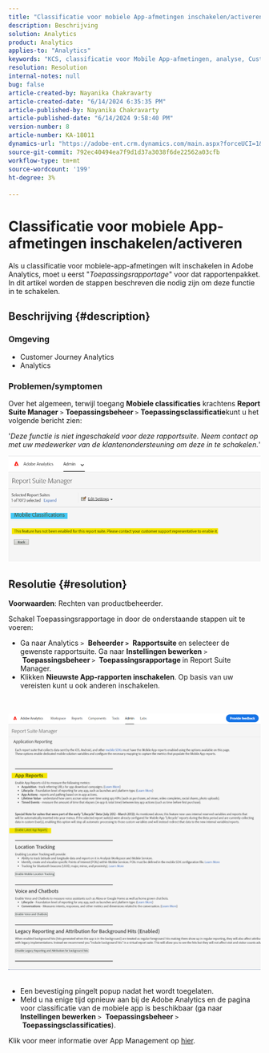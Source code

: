 ```yaml
---
title: "Classificatie voor mobiele App-afmetingen inschakelen/activeren"
description: Beschrijving
solution: Analytics
product: Analytics
applies-to: "Analytics"
keywords: "KCS, classificatie voor Mobile App-afmetingen, analyse, Customer Journey Analytics"
resolution: Resolution
internal-notes: null
bug: false
article-created-by: Nayanika Chakravarty
article-created-date: "6/14/2024 6:35:35 PM"
article-published-by: Nayanika Chakravarty
article-published-date: "6/14/2024 9:58:40 PM"
version-number: 8
article-number: KA-18011
dynamics-url: "https://adobe-ent.crm.dynamics.com/main.aspx?forceUCI=1&pagetype=entityrecord&etn=knowledgearticle&id=714082dd-7c2a-ef11-840b-6045bd006704"
source-git-commit: 792ec40494ea7f9d1d37a3038f6de22562a03cfb
workflow-type: tm+mt
source-wordcount: '199'
ht-degree: 3%

---
```


# Classificatie voor mobiele App-afmetingen inschakelen/activeren


Als u classificatie voor mobiele-app-afmetingen wilt inschakelen in Adobe Analytics, moet u eerst &quot;*Toepassingsrapportage*&quot; voor dat rapportenpakket. In dit artikel worden de stappen beschreven die nodig zijn om deze functie in te schakelen.

## Beschrijving {#description}


### <b>Omgeving</b>

- Customer Journey Analytics
- Analytics




### <b>Problemen/symptomen</b>

Over het algemeen, terwijl toegang <b>Mobiele classificaties</b> krachtens <b>Report Suite Manager</b> `>`  <b>Toepassingsbeheer </b>`>`  <b>Toepassingsclassificatie</b>kunt u het volgende bericht zien:

&#39;*Deze functie is niet ingeschakeld voor deze rapportsuite. Neem contact op met uw medewerker van de klantenondersteuning om deze in te schakelen.*&#39;

![](assets/___754082dd-7c2a-ef11-840b-6045bd006704___.png)


## Resolutie {#resolution}


<b>Voorwaarden</b>: Rechten van productbeheerder.

Schakel Toepassingsrapportage in door de onderstaande stappen uit te voeren:

- Ga naar Analytics `>`  <b>Beheerder `>` </b> <b>Rapportsuite </b>en selecteer de gewenste rapportsuite. Ga naar <b>Instellingen bewerken</b> `>`  <b>Toepassingsbeheer </b>`>` <b> Toepassingsrapportage </b>in Report Suite Manager.
- Klikken <b>Nieuwste App-rapporten inschakelen</b>. Op basis van uw vereisten kunt u ook anderen inschakelen.

<br> <br>![](assets/0ae3ca9c-b68f-ec11-b400-00224804a35d.png)
 
- Een bevestiging pingelt popup nadat het wordt toegelaten.
- Meld u na enige tijd opnieuw aan bij de Adobe Analytics en de pagina voor classificatie van de mobiele app is beschikbaar (ga naar <b>Instellingen bewerken</b> `>`  <b>Toepassingsbeheer</b> `>`  <b>Toepassingsclassificaties</b>).


Klik voor meer informatie over App Management op [hier](https://experienceleague.adobe.com/docs/analytics/admin/admin-tools/manage-report-suites/edit-report-suite/app-management/app-reporting.html).
